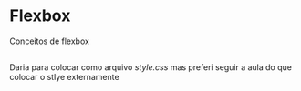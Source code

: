 # Flexbox
Conceitos de flexbox
##
Daria para colocar como arquivo *style.css* mas preferi seguir a aula do que colocar o 
stlye externamente 
